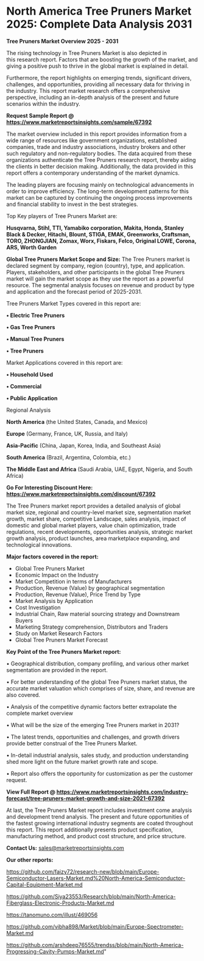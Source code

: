 # North America Tree Pruners Market 2025: Complete Data Analysis 2031

<Strong> Tree Pruners Market Overview 2025 - 2031</strong>

The rising technology in Tree Pruners Market is also depicted in this research report. Factors that are boosting the growth of the market, and giving a positive push to thrive in the global market is explained in detail.

Furthermore, the report highlights on emerging trends, significant drivers, challenges, and opportunities, providing all necessary data for thriving in the industry. This report market research offers a comprehensive perspective, including an in-depth analysis of the present and future scenarios within the industry.

<strong>Request Sample Report @ <a href=https://www.marketreportsinsights.com/sample/67392>https://www.marketreportsinsights.com/sample/67392</a></strong>

The market overview included in this report provides information from a wide range of resources like government organizations, established companies, trade and industry associations, industry brokers and other such regulatory and non-regulatory bodies. The data acquired from these organizations authenticate the Tree Pruners research report, thereby aiding the clients in better decision making. Additionally, the data provided in this report offers a contemporary understanding of the market dynamics.

The leading players are focusing mainly on technological advancements in order to improve efficiency. The long-term development patterns for this market can be captured by continuing the ongoing process improvements and financial stability to invest in the best strategies.

Top Key players of Tree Pruners Market are:

<strong>Husqvarna, Stihl, TTI, Yamabiko corporation, Makita, Honda, Stanley Black & Decker, Hitachi, Blount, STIGA, EMAK, Greenworks, Craftsman, TORO, ZHONGJIAN, Zomax, Worx, Fiskars, Felco, Original LOWE, Corona, ARS, Worth Garden</strong>

<strong><b>Global Tree Pruners Market Scope and Size:</b></strong>
The Tree Pruners market is declared segment by company, region (country), type, and application. Players, stakeholders, and other participants in the global Tree Pruners market will gain the market scope as they use the report as a powerful resource. The segmental analysis focuses on revenue and product by type and application and the forecast period of 2025-2031.

Tree Pruners Market Types covered in this report are:

<strong>• Electric Tree Pruners

• Gas Tree Pruners

• Manual Tree Pruners

• Tree Pruners</strong>

Market Applications covered in this report are:

<strong>• Household Used

• Commercial

• Public Application</strong> 

Regional Analysis

<strong>North America</strong> (the United States, Canada, and Mexico)

<strong>Europe</strong> (Germany, France, UK, Russia, and Italy)

<strong>Asia-Pacific</strong> (China, Japan, Korea, India, and Southeast Asia)

<strong>South America</strong> (Brazil, Argentina, Colombia, etc.)

<strong>The Middle East and Africa</strong> (Saudi Arabia, UAE, Egypt, Nigeria, and South Africa)

<strong>Go For Interesting Discount Here: <a href=https://www.marketreportsinsights.com/discount/67392>https://www.marketreportsinsights.com/discount/67392</a></strong>

The Tree Pruners market report provides a detailed analysis of global market size, regional and country-level market size, segmentation market growth, market share, competitive Landscape, sales analysis, impact of domestic and global market players, value chain optimization, trade regulations, recent developments, opportunities analysis, strategic market growth analysis, product launches, area marketplace expanding, and technological innovations.

<strong><b>Major factors covered in the report:</b></strong>
<ul>
  <li>Global Tree Pruners Market </li>
  <li>Economic Impact on the Industry</li>
  <li>Market Competition in terms of Manufacturers</li>
  <li>Production, Revenue (Value) by geographical segmentation</li>
  <li>Production, Revenue (Value), Price Trend by Type</li>
  <li>Market Analysis by Application</li>
  <li>Cost Investigation</li>
  <li>Industrial Chain, Raw material sourcing strategy and Downstream Buyers</li>
  <li>Marketing Strategy comprehension, Distributors and Traders</li>
  <li>Study on Market Research Factors</li>
  <li>Global Tree Pruners Market Forecast</li>
</ul>

<strong><b>Key Point of the Tree Pruners Market report:</b></strong>

• Geographical distribution, company profiling, and various other market segmentation are provided in the report.

• For better understanding of the global Tree Pruners market status, the accurate market valuation which comprises of size, share, and revenue are also covered.

• Analysis of the competitive dynamic factors better extrapolate the complete market overview

• What will be the size of the emerging Tree Pruners market in 2031?

• The latest trends, opportunities and challenges, and growth drivers provide better construal of the Tree Pruners Market.

• In-detail industrial analysis, sales study, and production understanding shed more light on the future market growth rate and scope.

• Report also offers the opportunity for customization as per the customer request.

<strong><b>View Full Report @ <a href=https://www.marketreportsinsights.com/industry-forecast/tree-pruners-market-growth-and-size-2021-67392>https://www.marketreportsinsights.com/industry-forecast/tree-pruners-market-growth-and-size-2021-67392</a></b></strong>


At last, the Tree Pruners Market report includes investment come analysis and development trend analysis. The present and future opportunities of the fastest growing international industry segments are coated throughout this report. This report additionally presents product specification, manufacturing method, and product cost structure, and price structure.

<strong>Contact Us:</strong>
sales@marketreportsinsights.com

<strong>Our other reports:</strong>

<a href=https://github.com/faizy72/research-new/blob/main/Europe-Semiconductor-Lasers-Market.md%20North-America-Semiconductor-Capital-Equipment-Market.md>https://github.com/faizy72/research-new/blob/main/Europe-Semiconductor-Lasers-Market.md%20North-America-Semiconductor-Capital-Equipment-Market.md</a>

<a href=https://github.com/Siya23553/Research/blob/main/North-America-Fiberglass-Electronic-Products-Market.md>https://github.com/Siya23553/Research/blob/main/North-America-Fiberglass-Electronic-Products-Market.md</a>

<a href=https://tanomuno.com/illust/469056>https://tanomuno.com/illust/469056</a>

<a href=https://github.com/vibha898/Market/blob/main/Europe-Spectrometer-Market.md>https://github.com/vibha898/Market/blob/main/Europe-Spectrometer-Market.md</a>

<a href=https://github.com/arshdeep76555/trendss/blob/main/North-America-Progressing-Cavity-Pumps-Market.md>https://github.com/arshdeep76555/trendss/blob/main/North-America-Progressing-Cavity-Pumps-Market.md</a>"
